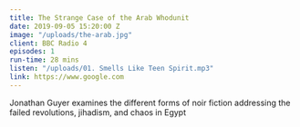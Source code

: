 ```yaml
---
title: The Strange Case of the Arab Whodunit
date: 2019-09-05 15:20:00 Z
image: "/uploads/the-arab.jpg"
client: BBC Radio 4
episodes: 1
run-time: 28 mins
listen: "/uploads/01. Smells Like Teen Spirit.mp3"
link: https://www.google.com
---
```


Jonathan Guyer examines the different forms of noir fiction addressing the failed revolutions, jihadism, and chaos in Egypt